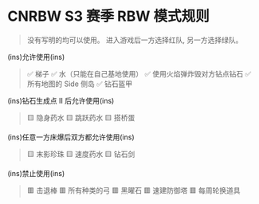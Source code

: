 # CNRBW S3 赛季 RBW 模式规则
> 没有写明的均可以使用。
进入游戏后一方选择红队, 另一方选择绿队。

(ins)允许使用(ins)
> ✅ 梯子
✅ 水（只能在自己基地使用）
✅ 使用火焰弹炸毁对方钻点钻石
✅ 所有地图的 Side 侧岛
✅ 钻石盔甲

(ins)钻石生成点 II 后允许使用(ins)
> 🟨 隐身药水
🟨 跳跃药水
🟨 搭桥蛋

(ins)任意一方床爆后双方都允许使用(ins)
> 🟨 末影珍珠
🟨 速度药水
🟨 钻石剑

(ins)禁止使用(ins)
> 🟥 击退棒
🟥 所有种类的弓
🟥 黑曜石
🟥 速建防御塔
🟥 每周轮换道具

